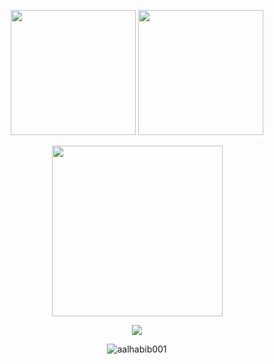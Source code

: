 <p align="center">
  <img src="https://github-readme-stats.vercel.app/api/wakatime?username=norictech&layout=compact" height="200" />
  <img src="https://github-readme-stats.vercel.app/api/top-langs/?username=ryihan&theme=default&langs_count=6&layout=compact" height="200"/>
</p>

<p align="center">
  <a href="https://github.com/ashutosh00710/github-readme-activity-graph"><img alt="" src="https://activity-graph.herokuapp.com/graph?username=nor1c&bg_color=1F222E&color=F8D866&line=F85D7F&point=FFFFFF&hide_border=true" height="273" /></a>
</p>

<p align="center">
  <img src="https://spotify-github-profile.vercel.app/api/view?uid=45yc0u5bhjldoswyfev2db2lb&cover_image=true&theme=natemoo-re">
</p>

<p align="center">
  <img src="https://komarev.com/ghpvc/?username=nor1c&label=Profile%20views&color=0e75b6&style=flat" alt="aalhabib001" />
</p>
